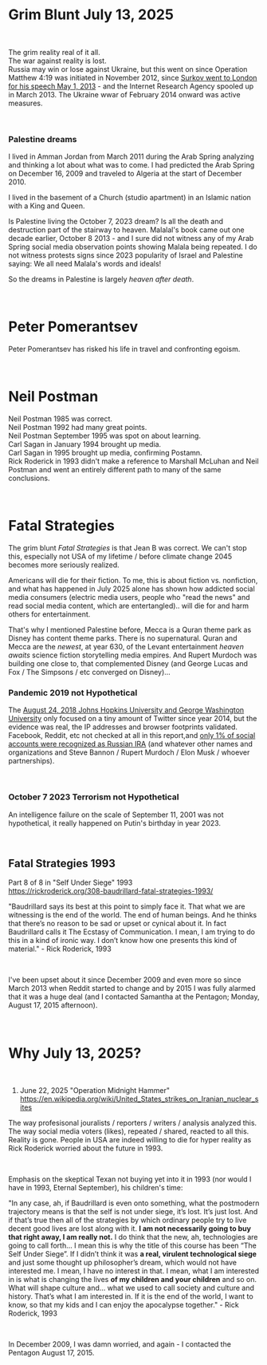 # Grim Blunt July 13, 2025

&nbsp;

The grim reality real of it all.   
The war against reality is lost.  
Russia may win or lose against Ukraine, but this went on since Operation Matthew 4:19 was initiated in November 2012, since [Surkov went to London for his speech May 1, 2013](https://www.themoscowtimes.com/2013/05/14/after-surkov-a24031) - and the Internet Research Agency spooled up in March 2013. The Ukraine wwar of February 2014 onward was active measures.

&nbsp;

### Palestine dreams

I lived in Amman Jordan from March 2011 during the Arab Spring analyzing and thinking a lot about what was to come. I had predicted the Arab Spring on December 16, 2009 and traveled to Algeria at the start of December 2010.

I lived in the basement of a Church (studio apartment) in an Islamic nation with a King and Queen. 

Is Palestine living the October 7, 2023 dream? Is all the death and destruction part of the stairway to heaven. Malalal's book came out one decade earlier, October 8 2013 - and I sure did not witness any of my Arab Spring social media observation points showing Malala being repeated. I do not witness protests signs since 2023 popularity of Israel and Palestine saying: We all need Malala's words and ideals!

So the dreams in Palestine is largely *heaven after death*.

&nbsp;

# Peter Pomerantsev

 Peter Pomerantsev has risked his life in travel and confronting egoism.

 &nbsp;

 # Neil Postman

 Neil Postman 1985 was correct.   
 Neil Postman 1992 had many great points.  
 Neil Postman September 1995 was spot on about learning.  
 Carl Sagan in January 1994 brought up media.  
 Carl Sagan in 1995 brought up media, confirming Postamn.   
 Rick Roderick in 1993 didn't make a reference to Marshall McLuhan and Neil Postman and went an entirely different path to many of the same conclusions.

 &nbsp;

 # Fatal Strategies

The grim blunt *Fatal Strategies* is that Jean B was correct. We can't stop this, especially not USA of my lifetime / before climate change 2045 becomes more seriously realized.

Americans will die for their fiction. To me, this is about fiction vs. nonfiction, and what has happened in July 2025 alone has shown how addicted social media consumers (electric media users, people who "read the news" and read social media content, which are entertangled).. will die for and harm others for entertainment.

That's why I mentioned Palestine before, Mecca is a Quran theme park as Disney has content theme parks. There is no supernatural. Quran and Mecca are the *newest*, at year 630, of the Levant entertainment *heaven awaits* science fiction storytelling media empires. And Rupert Murdoch was building one close to, that complemented Disney (and George Lucas and Fox / The Simpsons / etc converged on Disney)...

### Pandemic 2019 not Hypothetical 

The [August 24, 2018 Johns Hopkins University and George Washington University](https://www.bbc.com/news/world-us-canada-45294192) only focused on a tiny amount of Twitter since year 2014, but the evidence was real, the IP addresses and browser footprints validated. Facebook, Reddit, etc not checked at all in this report,and [only 1% of social accounts were recognized as Russian IRA](https://www.washingtonpost.com/technology/2023/04/16/russia-disinformation-discord-leaked-documents/) (and whatever other names and organizations and Steve Bannon / Rupert Murdoch / Elon Musk / whoever partnerships).

&nbsp;

### October 7 2023 Terrorism not Hypothetical

An intelligence failure on the scale of September 11, 2001 was not hypothetical, it really happened on Putin's birthday in year 2023.

&nbsp;

## Fatal Strategies 1993

Part 8 of 8 in "Self Under Siege" 1993    
https://rickroderick.org/308-baudrillard-fatal-strategies-1993/

"Baudrillard says its best at this point to simply face it. That what we are witnessing is the end of the world. The end of human beings. And he thinks that there’s no reason to be sad or upset or cynical about it. In fact Baudrillard calls it The Ecstasy of Communication. I mean, I am trying to do this in a kind of ironic way. I don’t know how one presents this kind of material." - Rick Roderick, 1993

&nbsp;

I've been upset about it since December 2009 and even more so since March 2013 when Reddit started to change and by 2015 I was fully alarmed that it was a huge deal (and I contacted Samantha at the Pentagon; Monday, August 17, 2015 afternoon).

&nbsp;

# Why July 13, 2025?

&nbsp;

1. June 22, 2025 "Operation Midnight Hammer" https://en.wikipedia.org/wiki/United_States_strikes_on_Iranian_nuclear_sites

The way profesisonal jouralists / reporters / writers / analysis analyzed this. The way social media voters (likes), repeated / shared, reacted to all this. Reality is gone. People in USA are indeed willing to die for hyper reality as Rick Roderick worried about the future in 1993.

&nbsp;

Emphasis on the skeptical Texan not buying yet into it in 1993 (nor would I have in 1993, Eternal September), his children's time:

"In any case, ah, if Baudrillard is even onto something, what the postmodern trajectory means is that the self is not under siege, it’s lost. It’s just lost. And if that’s true then all of the strategies by which ordinary people try to live decent good lives are lost along with it. **I am not necessarily going to buy that right away, I am really not.** I do think that the new, ah, technologies are going to call forth… I mean this is why the title of this course has been “The Self Under Siege”. If I didn’t think it was **a real, virulent technological siege** and just some thought up philosopher’s dream, which would not have interested me. I mean, I have no interest in that. I mean, what I am interested in is what is changing the lives **of my children and your children** and so on. What will shape culture and… what we used to call society and culture and history. That’s what I am interested in. If it is the end of the world, I want to know, so that my kids and I can enjoy the apocalypse together." - Rick Roderick, 1993

&nbsp;

In December 2009, I was damn worried, and again - I contacted the Pentagon August 17, 2015.
